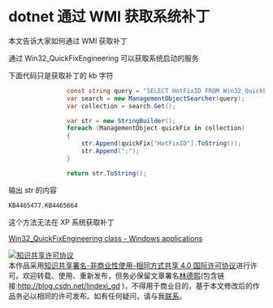 
# dotnet 通过 WMI 获取系统补丁

本文告诉大家如何通过 WMI 获取补丁

<!--more-->



<!-- 标签：dotnet,C#,WMI -->

通过 Win32_QuickFixEngineering 可以获取系统启动的服务

下面代码只是获取补丁的 kb 字符

```csharp
                const string query = "SELECT HotFixID FROM Win32_QuickFixEngineering";
                var search = new ManagementObjectSearcher(query);
                var collection = search.Get();

                var str = new StringBuilder();
                foreach (ManagementObject quickFix in collection)
                {
                    str.Append(quickFix["HotFixID"].ToString());
                    str.Append(";");
                }

                return str.ToString();
```

输出 str 的内容

```csharp
KB4465477,KB4465664
```

这个方法无法在 XP 系统获取补丁

[Win32_QuickFixEngineering class - Windows applications](https://docs.microsoft.com/en-us/windows/desktop/cimwin32prov/win32-quickfixengineering )





<a rel="license" href="http://creativecommons.org/licenses/by-nc-sa/4.0/"><img alt="知识共享许可协议" style="border-width:0" src="https://licensebuttons.net/l/by-nc-sa/4.0/88x31.png" /></a><br />本作品采用<a rel="license" href="http://creativecommons.org/licenses/by-nc-sa/4.0/">知识共享署名-非商业性使用-相同方式共享 4.0 国际许可协议</a>进行许可。欢迎转载、使用、重新发布，但务必保留文章署名[林德熙](http://blog.csdn.net/lindexi_gd)(包含链接:http://blog.csdn.net/lindexi_gd )，不得用于商业目的，基于本文修改后的作品务必以相同的许可发布。如有任何疑问，请与我[联系](mailto:lindexi_gd@163.com)。